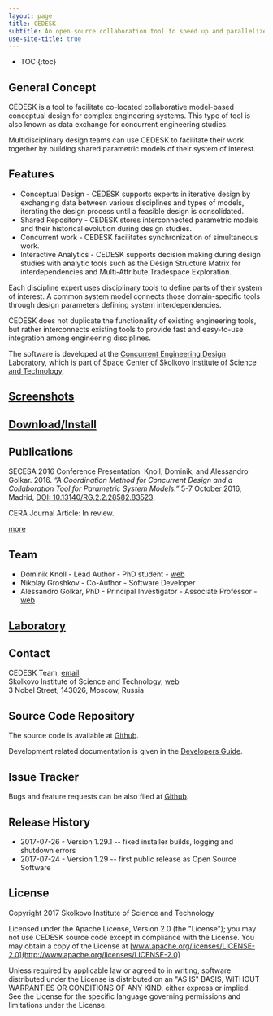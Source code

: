 ```yaml
---
layout: page
title: CEDESK
subtitle: An open source collaboration tool to speed up and parallelize conceptual design studies of engineering systems.
use-site-title: true
---
```


* TOC
{:toc}

## General Concept

CEDESK is a tool to facilitate co-located collaborative model-based conceptual design for complex engineering systems. This type of tool is also known as data exchange for concurrent engineering studies.

Multidisciplinary design teams can use CEDESK to facilitate their work together by building shared parametric models of their system of interest.

## Features

* Conceptual Design - CEDESK supports experts in iterative design by exchanging data between various disciplines and types of models, iterating the design process until a feasible design is consolidated.
* Shared Repository - CEDESK stores interconnected parametric models and their historical evolution during design studies.
* Concurrent work - CEDESK facilitates synchronization of simultaneous work.
* Interactive Analytics - CEDESK supports decision making during design studies with analytic tools such as the Design Structure Matrix for interdependencies and Multi-Attribute Tradespace Exploration.

Each discipline expert uses disciplinary tools to define parts of their system of interest. A common system model connects those domain-specific tools through design parameters defining system interdependencies. 

CEDESK does not duplicate the functionality of existing engineering tools, but rather interconnects existing tools to provide fast and easy-to-use integration among engineering disciplines.

The software is developed at the [Concurrent Engineering Design Laboratory](http://crei.skoltech.ru/space/research/labs/concurrent-engineering-design-laboratory/), which is part of [Space Center](http://crei.skoltech.ru/space/) of [Skolkovo Institute of Science and Technology](https://www.skoltech.ru).

## [Screenshots](screenshots)

## [Download/Install](setup)

## Publications
SECESA 2016 Conference Presentation: Knoll, Dominik, and Alessandro Golkar. 2016. _“A Coordination Method for Concurrent Design and a Collaboration Tool for Parametric System Models.”_ 5-7 October 2016, Madrid, [DOI: 10.13140/RG.2.2.28582.83523](https://www.researchgate.net/publication/318641101_A_coordination_method_for_concurrent_design_and_a_collaboration_tool_for_parametric_system_models).

CERA Journal Article: In review.

[more](references)

## Team
* Dominik Knoll - Lead Author - PhD student - [web](http://crei.skoltech.ru/space/people/dominikknoll)
* Nikolay Groshkov - Co-Author - Software Developer
* Alessandro Golkar, PhD - Principal Investigator - Associate Professor - [web](http://faculty.skoltech.ru/people/alessandrogolkar)

## [Laboratory](cedl)

## Contact
CEDESK Team, [email](mailto:cedeskteam@gmail.com)<br/>
Skolkovo Institute of Science and Technology, [web](https://www.skoltech.ru)<br/>
3 Nobel Street, 143026, Moscow, Russia

## Source Code Repository
The source code is available at [Github](https://github.com/cedesk/data-exchange).

Development related documentation is given in the [Developers Guide](/developers-guide).

## Issue Tracker
Bugs and feature requests can be also filed at 
[Github](hhttps://github.com/cedesk/data-exchange/issues).

## Release History

* 2017-07-26 - Version 1.29.1 -- fixed installer builds, logging and shutdown errors
* 2017-07-24 - Version 1.29 -- first public release as Open Source Software

## License
Copyright 2017 Skolkovo Institute of Science and Technology

Licensed under the Apache License, Version 2.0 (the "License");
you may not use CEDESK source code except in compliance with the License.
You may obtain a copy of the License at
[www.apache.org/licenses/LICENSE-2.0](http://www.apache.org/licenses/LICENSE-2.0)

Unless required by applicable law or agreed to in writing, software distributed under the License is distributed on an "AS IS" BASIS, WITHOUT WARRANTIES OR CONDITIONS OF ANY KIND, either express or implied.
See the License for the specific language governing permissions and limitations under the License.
